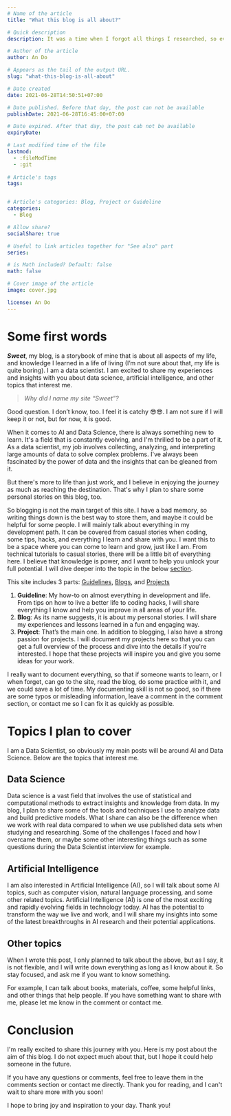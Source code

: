 ```yaml
---
# Name of the article
title: "What this blog is all about?"

# Quick description
description: It was a time when I forgot all things I researched, so eventually I have this idea!

# Author of the article
author: An Do

# Appears as the tail of the output URL.
slug: "what-this-blog-is-all-about"

# Date created
date: 2021-06-28T14:50:51+07:00

# Date published. Before that day, the post can not be available
publishDate: 2021-06-28T16:45:00+07:00

# Date expired. After that day, the post cab not be available
expiryDate:

# Last modified time of the file
lastmod: 
  - :fileModTime
  - :git
    
# Article's tags
tags:


# Article's categories: Blog, Project or Guideline
categories:
  - Blog

# Allow share?
socialShare: true

# Useful to link articles together for "See also" part
series: 

# is Math included? Default: false
math: false

# Cover image of the article
image: cover.jpg

license: An Do
---
```


# Some first words

***Sweet***, my blog, is a storybook of mine that is about all aspects of my life, and knowledge I learned in a life of living (I’m not sure about that, my life is quite boring). I am a data scientist. I am excited to share my experiences and insights with you about data science, artificial intelligence, and other topics that interest me.

> *Why did I name my site “Sweet”?*

Good question. I don’t know, too. I feel it is catchy 😎😎. I am not sure if I will keep it or not, but for now, it is good.

When it comes to AI and Data Science, there is always something new to learn. It's a field that is constantly evolving, and I'm thrilled to be a part of it. As a data scientist, my job involves collecting, analyzing, and interpreting large amounts of data to solve complex problems. I've always been fascinated by the power of data and the insights that can be gleaned from it.

But there's more to life than just work, and I believe in enjoying the journey as much as reaching the destination. That's why I plan to share some personal stories on this blog, too.

So blogging is not the main target of this site. I have a bad memory, so writing things down is the best way to store them, and maybe it could be helpful for some people. I will mainly talk about everything in my development path.  It can be covered from casual stories when coding, some tips, hacks, and everything I learn and share with you. I want this to be a space where you can come to learn and grow, just like I am. From technical tutorials to casual stories, there will be a little bit of everything here. I believe that knowledge is power, and I want to help you unlock your full potential. I will dive deeper into the topic in the below [section](#topics-i-plan-to-cover).

This site includes 3 parts: [Guidelines](https://andrewdo25.github.io/categories/guideline/), [Blogs](https://andrewdo25.github.io/categories/blog/), and [Projects](https://andrewdo25.github.io/categories/project/)

1. **Guideline**: My how-to on almost everything in development and life. From tips on how to live a better life to coding hacks, I will share everything I know and help you improve in all areas of your life.
2. **Blog**: As its name suggests, it is about my personal stories. I will share my experiences and lessons learned in a fun and engaging way.
3. **Project**: That’s the main one. In addition to blogging, I also have a strong passion for projects. I will document my projects here so that you can get a full overview of the process and dive into the details if you're interested. I hope that these projects will inspire you and give you some ideas for your work.

I really want to document everything, so that if someone wants to learn, or I when forget, can go to the site, read the blog, do some practice with it, and we could save a lot of time. My documenting skill is not so good, so if there are some typos or misleading information, leave a comment in the comment section, or contact me so I can fix it as quickly as possible.

# Topics I plan to cover

I am a Data Scientist, so obviously my main posts will be around AI and Data Science. Below are the topics that interest me.

## Data Science

Data science is a vast field that involves the use of statistical and computational methods to extract insights and knowledge from data. In my blog, I plan to share some of the tools and techniques I use to analyze data and build predictive models. What I share can also be the difference when we work with real data compared to when we use published data sets when studying and researching. Some of the challenges I faced and how I overcame them, or maybe some other interesting things such as some questions during the Data Scientist interview for example.

## Artificial Intelligence

I am also interested in Artificial Intelligence (AI), so I will talk about some AI topics, such as computer vision, natural language processing, and some other related topics. Artificial Intelligence (AI) is one of the most exciting and rapidly evolving fields in technology today. AI has the potential to transform the way we live and work, and I will share my insights into some of the latest breakthroughs in AI research and their potential applications.

## Other topics

When I wrote this post, I only planned to talk about the above, but as I say, it is not flexible, and I will write down everything as long as I know about it. So stay focused, and ask me if you want to know something.

For example, I can talk about books, materials, coffee, some helpful links, and other things that help people. If you have something want to share with me, please let me know in the comment or contact me.

# Conclusion

I'm really excited to share this journey with you. Here is my post about the aim of this blog. I do not expect much about that, but I hope it could help someone in the future.

If you have any questions or comments, feel free to leave them in the comments section or contact me directly. Thank you for reading, and I can't wait to share more with you soon!

I hope to bring joy and inspiration to your day. Thank you!
